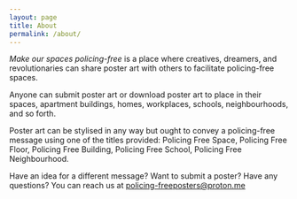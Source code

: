 ```yaml
---
layout: page
title: About
permalink: /about/
---
```


*Make our spaces policing-free* is a place where creatives, dreamers, and revolutionaries can share poster art with others to facilitate policing-free spaces. 

Anyone can submit poster art or download poster art to place in their spaces, apartment buildings, homes, workplaces, schools, neighbourhoods, and so forth.

Poster art can be stylised in any way but ought to convey a policing-free message using one of the titles provided: Policing Free Space, Policing Free Floor, Policing Free Building, Policing Free School, Policing Free Neighbourhood. 

Have an idea for a different message? Want to submit a poster? Have any questions? You can reach us at policing-freeposters@proton.me 
